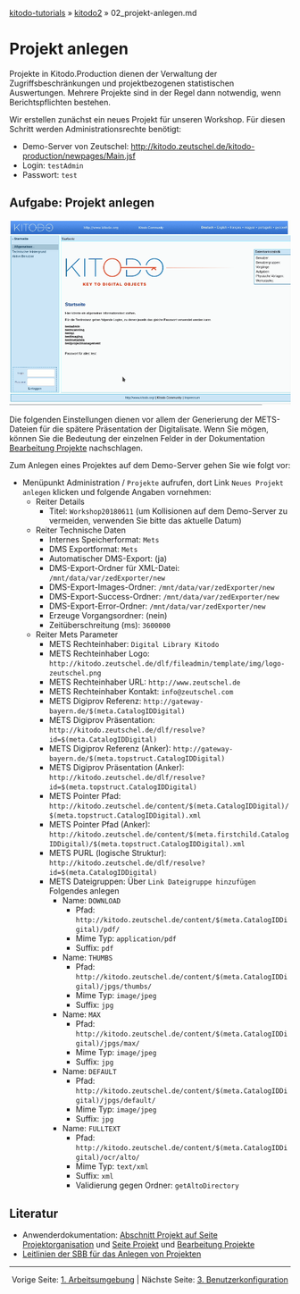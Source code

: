[kitodo-tutorials](../README.md) » [kitodo2](README.md) » 02_projekt-anlegen.md

# Projekt anlegen

Projekte in Kitodo.Production dienen der Verwaltung der Zugriffsbeschränkungen und projektbezogenen statistischen Auswertungen. Mehrere Projekte sind in der Regel dann notwendig, wenn Berichtspflichten bestehen.

Wir erstellen zunächst ein neues Projekt für unseren Workshop. Für diesen Schritt werden Administrationsrechte benötigt:

- Demo-Server von Zeutschel: http://kitodo.zeutschel.de/kitodo-production/newpages/Main.jsf
- Login: `testAdmin`
- Passwort: `test`

## Aufgabe: Projekt anlegen

![Video Projekt anlegen](gif/02_projekt-anlegen.gif)

Die folgenden Einstellungen dienen vor allem der Generierung der METS-Dateien für die spätere Präsentation der Digitalisate. Wenn Sie mögen, können Sie die Bedeutung der einzelnen Felder in der Dokumentation [Bearbeitung Projekte](https://github.com/kitodo/kitodo-production/wiki/Bearbeitung-Projekte) nachschlagen.

Zum Anlegen eines Projektes auf dem Demo-Server gehen Sie wie folgt vor:

* Menüpunkt Administration / `Projekte` aufrufen, dort Link `Neues Projekt anlegen` klicken und folgende Angaben vornehmen:
  * Reiter Details
    * Titel: `Workshop20180611` (um Kollisionen auf dem Demo-Server zu vermeiden, verwenden Sie bitte das aktuelle Datum)
  * Reiter Technische Daten
    * Internes Speicherformat: `Mets`
    * DMS Exportformat: `Mets`
    * Automatischer DMS-Export: (ja)
    * DMS-Export-Ordner für XML-Datei: `/mnt/data/var/zedExporter/new`
    * DMS-Export-Images-Ordner:  `/mnt/data/var/zedExporter/new`
    * DMS-Export-Success-Ordner: `/mnt/data/var/zedExporter/new`
    * DMS-Export-Error-Ordner: `/mnt/data/var/zedExporter/new`
    * Erzeuge Vorgangsordner: (nein)
    * Zeitüberschreitung (ms): `3600000`
  * Reiter Mets Parameter
    * METS Rechteinhaber: `Digital Library Kitodo`
    * METS Rechteinhaber Logo: `http://kitodo.zeutschel.de/dlf/fileadmin/template/img/logo-zeutschel.png`
    * METS Rechteinhaber URL: `http://www.zeutschel.de`
    * METS Rechteinhaber Kontakt: `info@zeutschel.com`
    * METS Digiprov Referenz: `http://gateway-bayern.de/$(meta.CatalogIDDigital)`
    * METS Digiprov Präsentation: `http://kitodo.zeutschel.de/dlf/resolve?id=$(meta.CatalogIDDigital)`
    * METS Digiprov Referenz (Anker): `http://gateway-bayern.de/$(meta.topstruct.CatalogIDDigital)`
    * METS Digiprov Präsentation (Anker): `http://kitodo.zeutschel.de/dlf/resolve?id=$(meta.topstruct.CatalogIDDigital)`
    * METS Pointer Pfad: `http://kitodo.zeutschel.de/content/$(meta.CatalogIDDigital)/$(meta.topstruct.CatalogIDDigital).xml`
    * METS Pointer Pfad (Anker): `http://kitodo.zeutschel.de/content/$(meta.firstchild.CatalogIDDigital)/$(meta.topstruct.CatalogIDDigital).xml `
    * METS PURL (logische Struktur): `http://kitodo.zeutschel.de/dlf/resolve?id=$(meta.CatalogIDDigital)`
    * METS Dateigruppen: Über `Link Dateigruppe hinzufügen` Folgendes anlegen
      * Name: `DOWNLOAD`
        * Pfad: `http://kitodo.zeutschel.de/content/$(meta.CatalogIDDigital)/pdf/`
        * Mime Typ: `application/pdf`
        * Suffix: `pdf`
      * Name: `THUMBS`
        * Pfad: `http://kitodo.zeutschel.de/content/$(meta.CatalogIDDigital)/jpgs/thumbs/`
        * Mime Typ: `image/jpeg`
        * Suffix: `jpg`
      * Name: `MAX`
        * Pfad: `http://kitodo.zeutschel.de/content/$(meta.CatalogIDDigital)/jpgs/max/`
        * Mime Typ: `image/jpeg`
        * Suffix: `jpg`
      * Name: `DEFAULT`
        * Pfad: `http://kitodo.zeutschel.de/content/$(meta.CatalogIDDigital)/jpgs/default/`
        * Mime Typ: `image/jpeg`
        * Suffix: `jpg`
      * Name: `FULLTEXT`
        * Pfad: `http://kitodo.zeutschel.de/content/$(meta.CatalogIDDigital)/ocr/alto/`
        * Mime Typ: `text/xml`
        * Suffix: `xml`
        * Validierung gegen Ordner: `getAltoDirectory`

## Literatur

* Anwenderdokumentation: [Abschnitt Projekt auf Seite Projektorganisation](https://github.com/kitodo/kitodo-production/wiki/Projektorganisation#projekt) und [Seite Projekt](https://github.com/kitodo/kitodo-production/wiki/Projekt) und [Bearbeitung Projekte](https://github.com/kitodo/kitodo-production/wiki/Bearbeitung-Projekte)
* [Leitlinien der SBB für das Anlegen von Projekten](https://github.com/kitodo/kitodo-production/wiki/Staatsbibliothek-zu-Berlin---Preu%C3%9Fischer-Kulturbesitz#projekte)




------

<p align="center">Vorige Seite: <a href="01_arbeitsumgebung.md">1. Arbeitsumgebung</a> | Nächste Seite: <a href="03_benutzerkonfiguration.md">3. Benutzerkonfiguration</a></p>
